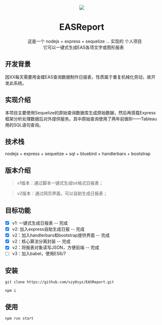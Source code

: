 <div align="center">
      <img src="http://ofx24fene.bkt.clouddn.com//img/2017/Kingdee-EAS.jpg">
  <h1>EASReport</h1>
  <p>  
      这是一个 nodejs + express + sequelize … 实现的 个人项目  <br/>
      它可以一键式生成EAS各项文字或图形报表
  <p>
</div>

## 开发背景

因XX每天需要用金蝶EAS查询数据制作日报表，性质属于重复机械化劳动，故开发此系统。

## 实现介绍

本项目主要使用Sequelize的原始查询数据库生成原始数据，然后再搭载Express框架分析处理数据后对外提供服务。其中原始查询使用了两年前做BI——Tableau用的SQL语句查询。

## 技术栈

nodejs + express + sequelize + sql + bluebird + handlerbars + bootstrap

## 版本介绍

> v1版本：通过脚本一键式生成txt格式日报表；

> v2版本：通过网页界面，可以自助生成日报表；

## 目标功能

- [x] v1: 一键式生成日报表 -- 完成
- [x] v2: 加入express自助生成日报 -- 完成
- [x] v2：加入handlerbars和bootstrap提供界面 -- 完成
- [x] v2：核心算法分离封装 -- 完成
- [x] v2：将报表对象读写JSON，方便前端 -- 完成
- [ ] v3：加入babel，使用ES6/7

## 安装

`git clone https://github.com/szy0syz/EASReport.git`

`npm i`

## 使用

`npm run start`